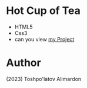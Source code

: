 # Hot Cup of Tea
- HTML5
- Css3
- can you view [my Project](https://toshpulatovalimardon.github.io/Cup_of_Tea_Animation/)
# Author 
(2023) Toshpo'latov Alimardon
